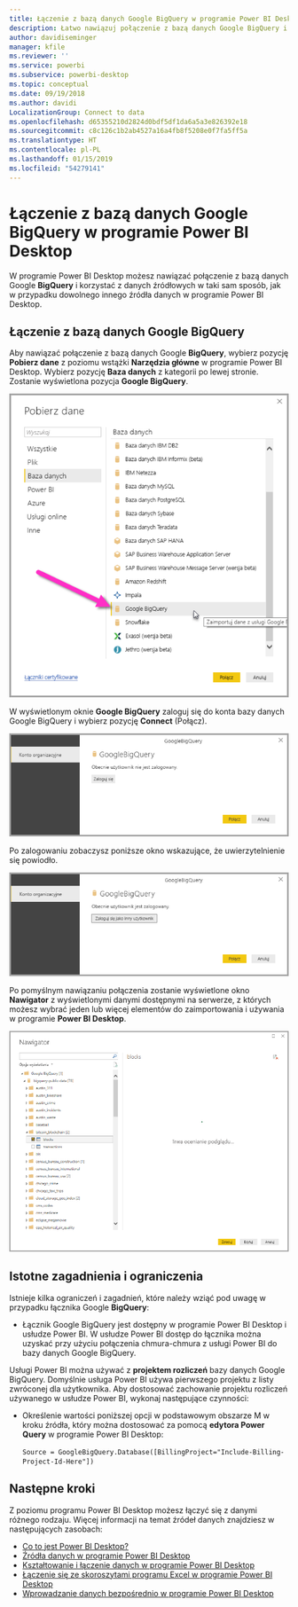 ```yaml
---
title: Łączenie z bazą danych Google BigQuery w programie Power BI Desktop
description: Łatwo nawiązuj połączenie z bazą danych Google BigQuery i korzystaj z niej w programie Power BI Desktop
author: davidiseminger
manager: kfile
ms.reviewer: ''
ms.service: powerbi
ms.subservice: powerbi-desktop
ms.topic: conceptual
ms.date: 09/19/2018
ms.author: davidi
LocalizationGroup: Connect to data
ms.openlocfilehash: d65355210d2824d0bdf5df1da6a5a3e826392e18
ms.sourcegitcommit: c8c126c1b2ab4527a16a4fb8f5208e0f7fa5ff5a
ms.translationtype: HT
ms.contentlocale: pl-PL
ms.lasthandoff: 01/15/2019
ms.locfileid: "54279141"
---
```

# <a name="connect-to-a-google-bigquery-database-in-power-bi-desktop"></a>Łączenie z bazą danych Google BigQuery w programie Power BI Desktop
W programie Power BI Desktop możesz nawiązać połączenie z bazą danych Google **BigQuery** i korzystać z danych źródłowych w taki sam sposób, jak w przypadku dowolnego innego źródła danych w programie Power BI Desktop.

## <a name="connect-to-google-bigquery"></a>Łączenie z bazą danych Google BigQuery
Aby nawiązać połączenie z bazą danych Google **BigQuery**, wybierz pozycję **Pobierz dane** z poziomu wstążki **Narzędzia główne** w programie Power BI Desktop. Wybierz pozycję **Baza danych** z kategorii po lewej stronie. Zostanie wyświetlona pozycja **Google BigQuery**.

![Okno dialogowe Pobieranie danych dla bazy danych Google BigQuery](media/desktop-connect-bigquery/connect_bigquery_01.png)

W wyświetlonym oknie **Google BigQuery** zaloguj się do konta bazy danych Google BigQuery i wybierz pozycję **Connect** (Połącz).

![Logowanie do bazy danych Google BigQuery](media/desktop-connect-bigquery/connect_bigquery_02.png)

Po zalogowaniu zobaczysz poniższe okno wskazujące, że uwierzytelnienie się powiodło. 

![Pomyślne zalogowanie do usługi Google](media/desktop-connect-bigquery/connect_bigquery_02b.png)

Po pomyślnym nawiązaniu połączenia zostanie wyświetlone okno **Nawigator** z wyświetlonymi danymi dostępnymi na serwerze, z których możesz wybrać jeden lub więcej elementów do zaimportowania i używania w programie **Power BI Desktop**.

![Dane z bazy danych Google BigQuery](media/desktop-connect-bigquery/connect_bigquery_03.png)

## <a name="considerations-and-limitations"></a>Istotne zagadnienia i ograniczenia
Istnieje kilka ograniczeń i zagadnień, które należy wziąć pod uwagę w przypadku łącznika Google **BigQuery**:

* Łącznik Google BigQuery jest dostępny w programie Power BI Desktop i usłudze Power BI. W usłudze Power BI dostęp do łącznika można uzyskać przy użyciu połączenia chmura-chmura z usługi Power BI do bazy danych Google BigQuery.

Usługi Power BI można używać z **projektem rozliczeń** bazy danych Google BigQuery. Domyślnie usługa Power BI używa pierwszego projektu z listy zwróconej dla użytkownika. Aby dostosować zachowanie projektu rozliczeń używanego w usłudze Power BI, wykonaj następujące czynności:

 * Określenie wartości poniższej opcji w podstawowym obszarze M w kroku źródła, który można dostosować za pomocą **edytora Power Query** w programie Power BI Desktop:

    ```Source = GoogleBigQuery.Database([BillingProject="Include-Billing-Project-Id-Here"])```

## <a name="next-steps"></a>Następne kroki
Z poziomu programu Power BI Desktop możesz łączyć się z danymi różnego rodzaju. Więcej informacji na temat źródeł danych znajdziesz w następujących zasobach:

* [Co to jest Power BI Desktop?](desktop-what-is-desktop.md)
* [Źródła danych w programie Power BI Desktop](desktop-data-sources.md)
* [Kształtowanie i łączenie danych w programie Power BI Desktop](desktop-shape-and-combine-data.md)
* [Łączenie się ze skoroszytami programu Excel w programie Power BI Desktop](desktop-connect-excel.md)   
* [Wprowadzanie danych bezpośrednio w programie Power BI Desktop](desktop-enter-data-directly-into-desktop.md)   

